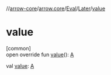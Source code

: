 //[arrow-core](../../../../index.md)/[arrow.core](../../index.md)/[Eval](../index.md)/[Later](index.md)/[value](value.md)

# value

[common]\
open override fun [value](value.md)(): [A](index.md)

val [value](value.md): [A](index.md)
